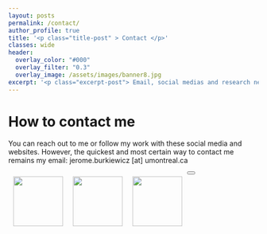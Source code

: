 ```yaml
---
layout: posts
permalink: /contact/
author_profile: true
title: '<p class="title-post" > Contact </p>'
classes: wide
header:
  overlay_color: "#000"
  overlay_filter: "0.3"
  overlay_image: /assets/images/banner8.jpg
excerpt: '<p class="excerpt-post"> Email, social medias and research networking</p>' 
---
```


<h1>How to contact me</h1>

You can reach out to me or follow my work with these social media and websites. However, the quickest and most certain way to contact me remains my email: jerome.burkiewicz [at] umontreal.ca

<div class="center_contact">

 
   <a href="https://bsky.app/profile/jeromeburkiewicz.bsky.social">
    <img style="float: left; Padding: 10px 10px 10px 10px;" width="100px" src="../assets/images/bsky.png" />
   </a>

  <a href="https://orcid.org/0000-0001-6968-3506">
    <img style="float: left; Padding: 10px 10px 10px 10px;" width="100px" src="../assets/images/orcid.png" />
   </a>

   <a href="https://scholar.google.com/citations?user=hAuV0dAAAAAJ&hl=fr">
    <img style="float: left; Padding: 10px 10px 10px 10px;" width="100px" src="../assets/images/scholar.png" />
   </a>

</div>

<!-- Back to top button -->
<button type="button" class="btn btn-danger btn-floating btn-lg" id="btn-back-to-top">
  <i class="fas fa-arrow-up"></i>
</button>

<script>
//Get the button
let mybutton = document.getElementById("btn-back-to-top");

// When the user scrolls down 20px from the top of the document, show the button
window.onscroll = function () {
  scrollFunction();
};

function scrollFunction() {
  if (
    document.body.scrollTop > 20 ||
    document.documentElement.scrollTop > 20
  ) {
    mybutton.style.display = "block";
  } else {
    mybutton.style.display = "none";
  }
}
// When the user clicks on the button, scroll to the top of the document
mybutton.addEventListener("click", backToTop);

function backToTop() {
  document.body.scrollTop = 0;
  document.documentElement.scrollTop = 0;
}
</script>